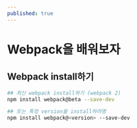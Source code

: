 ```yaml
---
published: true
---
```

# Webpack을 배워보자

## Webpack install하기
```bash
## 최신 webpack install하기 (webpack 2)
npm install webpack@beta --save-dev

## 또는 특정 version을 install하려명
npm install webpack@<version> --save-dev
```
